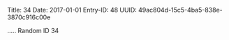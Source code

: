 Title: 34
Date: 2017-01-01
Entry-ID: 48
UUID: 49ac804d-15c5-4ba5-838e-3870c916c00e

.....
Random ID 34
